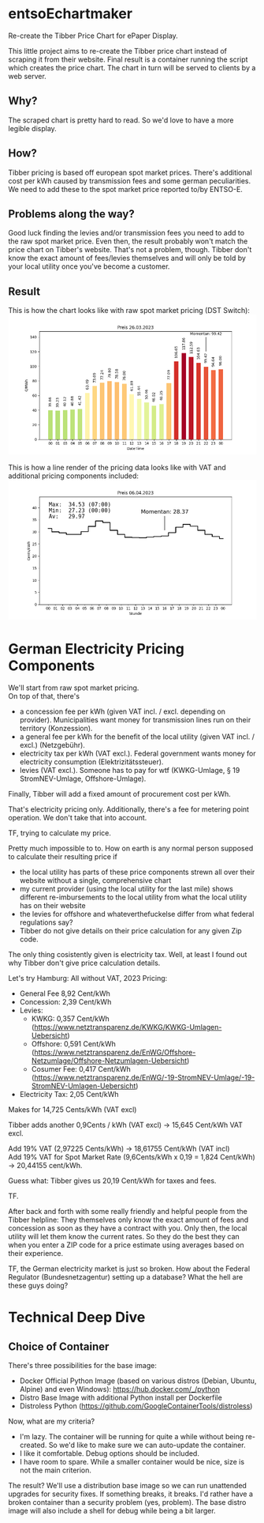 # entsoEchartmaker
Re-create the Tibber Price Chart for ePaper Display. 

This little project aims to re-create the Tibber price chart instead of scraping it from their website. Final result is a container running the script which creates the price chart. The chart in turn will be served to clients by a web server.

## Why? 
The scraped chart is pretty hard to read. So we'd love to have a more legible display. 

## How? 
Tibber pricing is based off european spot market prices. There's additional cost per kWh caused by transmission fees and some german peculiarities. We need to add these to the spot market price reported to/by ENTSO-E.

## Problems along the way? 
Good luck finding the levies and/or transmission fees you need to add to the raw spot market price. Even then, the result probably won't match the price chart on Tibber's website. That's not a problem, though. Tibber don't know the exact amount of fees/levies themselves and will only be told by your local utility once you've become a customer.

## Result
This is how the chart looks like with raw spot market pricing (DST Switch):
![ENTSO-E Price Chart (Bars)](entso_e_zeitumstellung.png "ENTSO-E Price Chart Rendering, DST Switch")

This is how a line render of the pricing data looks like with VAT and additional pricing components included:
![Tibber Price Chart (Line)](tibber_entsoe_linechart_vatincl.png "Tibber Price Chart Rendering, Line Style")

# German Electricity Pricing Components
We'll start from raw spot market pricing.  
On top of that, there's
- a concession fee per kWh (given VAT incl. / excl. depending on provider). Municipalities want money for transmission lines run on their territory (Konzession).
- a general fee per kWh for the benefit of the local utility (given VAT incl. / excl.) (Netzgebühr).
- electricity tax per kWh (VAT excl.). Federal government wants money for electricity consumption (Elektrizitätssteuer).
- levies (VAT excl.). Someone has to pay for wtf (KWKG-Umlage, § 19 StromNEV-Umlage, Offshore-Umlage).

Finally, Tibber will add a fixed amount of procurement cost per kWh.

That's electricity pricing only. Additionally, there's a fee for metering point operation. We don't take that into account.

TF, trying to calculate my price.

Pretty much impossible to to. How on earth is any normal person supposed to calculate their resulting price if
- the local utility has parts of these price components strewn all over their website without a single, comprehensive chart
- my current provider (using the local utility for the last mile) shows different re-imbursements to the local utility from what the local utility has on their website
- the levies for offshore and whateverthefuckelse differ from what federal regulations say?
- Tibber do not give details on their price calculation for any given Zip code.

The only thing cosistently given is electricity tax. Well, at least I found out why Tibber don't give price calculation details. 

Let's try Hamburg:
All without VAT, 2023 Pricing:
- General Fee 8,92 Cent/kWh
- Concession: 2,39 Cent/kWh
- Levies:
  - KWKG: 0,357 Cent/kWh (https://www.netztransparenz.de/KWKG/KWKG-Umlagen-Uebersicht)
  - Offshore: 0,591 Cent/kWh (https://www.netztransparenz.de/EnWG/Offshore-Netzumlage/Offshore-Netzumlagen-Uebersicht)
  - Cosumer Fee: 0,417 Cent/kWh (https://www.netztransparenz.de/EnWG/-19-StromNEV-Umlage/-19-StromNEV-Umlagen-Uebersicht)
- Electricity Tax: 2,05 Cent/kWh  

Makes for 14,725 Cents/kWh (VAT excl)

Tibber adds another 0,9Cents / kWh (VAT excl) -> 15,645 Cent/kWh VAT excl.

Add 19% VAT (2,97225 Cents/kWh) -> 18,61755 Cent/kWh (VAT incl)  
Add 19% VAT for Spot Market Rate (9,6Cents/kWh x 0,19 = 1,824 Cent/kWh) -> 20,44155 cent/kWh.  

Guess what: Tibber gives us 20,19 Cent/kWh for taxes and fees.

TF.

After back and forth with some really friendly and helpful people from the Tibber helpline: They themselves only know the exact amount of fees and concession as soon as they have a contract with you. Only then, the local utility will let them know the current rates. So they do the best they can when you enter a ZIP code for a price estimate using averages based on their experience. 

TF, the German electricity market is just so broken. How about the Federal Regulator (Bundesnetzagentur) setting up a database? What the hell are these guys doing?

# Technical Deep Dive
## Choice of Container
There's three possibilities for the base image:
- Docker Official Python Image (based on various distros (Debian, Ubuntu, Alpine) and even Windows): https://hub.docker.com/_/python
- Distro Base Image with additional Python install per Dockerfile
- Distroless Python (https://github.com/GoogleContainerTools/distroless)

Now, what are my criteria?
- I'm lazy. The container will be running for quite a while without being re-created. So we'd like to make sure we can auto-update the container.
- I like it comfortable. Debug options should be included. 
- I have room to spare. While a smaller container would be nice, size is not the main criterion.

The result?
We'll use a distribution base image so we can run unattended upgrades for security fixes. If something breaks, it breaks. I'd rather have a broken container than a security problem (yes, problem). The base distro image will also include a shell for debug while being a bit larger.  
